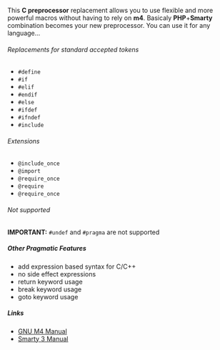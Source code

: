 
This **C preprocessor** replacement allows you to use flexible and more powerful macros without having to rely on **m4**.
Basicaly **PHP**+**Smarty** combination becomes your new preprocessor. You can use it for any language...

###### Replacements for standard accepted tokens

* `#define`
* `#if`
* `#elif`
* `#endif`
* `#else`
* `#ifdef`
* `#ifndef`
* `#include`

###### Extensions

* `@include_once`
* `@import`
* `@require_once`
* `@require`
* `@require_once`

###### Not supported
 
**IMPORTANT:** `#undef` and `#pragma` are not supported

##### Other Pragmatic Features
 * add expression based syntax for C/C++
 * no side effect expressions
 * return keyword usage
 * break keyword usage
 * goto keyword usage

##### Links

* [GNU M4 Manual](https://www.gnu.org/software/m4/manual/m4.html)
* [Smarty 3 Manual](http://www.smarty.net/docs/en/)
